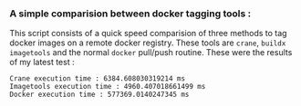### A simple comparision between docker tagging tools :

This script consists of a quick speed comparision of three methods to tag docker images on a remote docker registry. These tools are `crane`, `buildx imagetools` and the normal `docker` pull/push routine. These were the results of my latest test : 

```
Crane execution time : 6384.608030319214 ms
Imagetools execution time : 4960.407018661499 ms
Docker execution time : 577369.0140247345 ms
````
